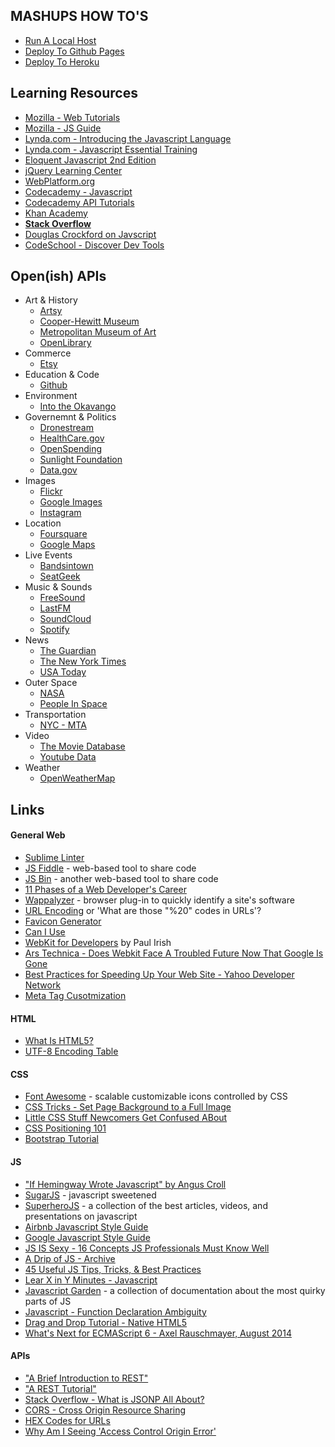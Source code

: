 MASHUPS HOW TO'S
----------------
* [Run A Local Host](https://github.com/craigprotzel/Mashups/tree/master/05_Dealing_With_Data/Local_Server)
* [Deploy To Github Pages](https://github.com/craigprotzel/Mashups/tree/master/04_Structuring_Your_App/Github_Pages)
* [Deploy To Heroku](https://github.com/craigprotzel/Mashups/tree/master/12_Running_Wild_With_Git_And_Heroku/Heroku_Node_Deploy)

Learning Resources
------------------
* [Mozilla - Web Tutorials](https://developer.mozilla.org/en-US/docs/Web/Tutorials)
* [Mozilla - JS Guide](https://developer.mozilla.org/en-US/docs/Web/JavaScript/Guide)
* [Lynda.com - Introducing the Javascript Language](http://www.nyu.edu/lynda)
* [Lynda.com - Javascript Essential Training](http://www.nyu.edu/lynda)
* [Eloquent Javascript 2nd Edition](http://eloquentjavascript.net/)
* [jQuery Learning Center](http://learn.jquery.com/)
* [WebPlatform.org](http://docs.webplatform.org)
* [Codecademy - Javascript](http://www.codecademy.com/)
* [Codecademy API Tutorials](http://www.codecademy.com/tracks/apis)
* [Khan Academy](https://www.khanacademy.org/)
* **[Stack Overflow](http://stackoverflow.com/)**
* [Douglas Crockford on Javscript](https://www.youtube.com/playlist?list=PL7664379246A246CB)
* [CodeSchool - Discover Dev Tools](http://discover-devtools.codeschool.com/)

Open(ish) APIs
--------------
* Art & History
  * [Artsy](https://developers.artsy.net/)
  * [Cooper-Hewitt Museum](https://collection.cooperhewitt.org/api/)
  * [Metropolitan Museum of Art](http://scrapi.org/)
  * [OpenLibrary](https://openlibrary.org/developers/api)
* Commerce
  * [Etsy](https://www.etsy.com/developers/documentation)
* Education & Code
  * [Github](https://developer.github.com/v3/#json-p-callbacks)
* Environment
  * [Into the Okavango](http://intotheokavango.org/api)
* Governemnt & Politics
  * [Dronestream](http://dronestre.am/)
  * [HealthCare.gov](https://www.healthcare.gov/developers/)
  * [OpenSpending](http://community.openspending.org/help/api/)
  * [Sunlight Foundation](http://sunlightfoundation.com/api/)
  * [Data.gov](https://www.data.gov/developers/apis)
* Images
  * [Flickr](https://www.flickr.com/services/api/)
  * [Google Images](https://developers.google.com/custom-search/json-api/v1/overview)
  * [Instagram](http://instagram.com/developer/)
* Location
  * [Foursquare](https://developer.foursquare.com/)
  * [Google Maps](https://developers.google.com/maps/documentation/javascript/tutorial)
* Live Events
  * [Bandsintown](https://www.bandsintown.com/api/overview)
  * [SeatGeek](http://platform.seatgeek.com/)
* Music & Sounds
  * [FreeSound](https://www.freesound.org/help/developers/)
  * [LastFM](http://www.last.fm/api)
  * [SoundCloud](http://developers.soundcloud.com/docs)
  * [Spotify](https://developer.spotify.com/)
* News
  * [The Guardian](http://www.theguardian.com/open-platform)
  * [The New York Times](http://developer.nytimes.com/page)
  * [USA Today](http://developer.usatoday.com/)
* Outer Space
  * [NASA](http://data.nasa.gov/api-info/)
  * [People In Space](http://open-notify.org/Open-Notify-API/People-In-Space/)
* Transportation
  * [NYC - MTA](http://web.mta.info/developers/)
* Video
  * [The Movie Database](http://docs.themoviedb.apiary.io/)
  * [Youtube Data](https://developers.google.com/youtube/v3/)
* Weather
  * [OpenWeatherMap](http://openweathermap.org/api)

Links
-----
#### General Web
* [Sublime Linter](http://www.hongkiat.com/blog/identify-code-errors-sublime-linter/)
* [JS Fiddle](http://jsfiddle.net/) - web-based tool to share code
* [JS Bin](http://jsbin.com/) - another web-based tool to share code
* [11 Phases of a Web Developer's Career](http://net.tutsplus.com/articles/general/the-11-phases-of-a-web-developers-career-as-illustrated-by-memes/)
* [Wappalyzer](http://wappalyzer.com/) - browser plug-in to quickly identify a site's software
* [URL Encoding](http://www.blooberry.com/indexdot/html/topics/urlencoding.htm) or 'What are those "%20" codes in URLs'?
* [Favicon Generator](http://www.favicon.cc/)
* [Can I Use](http://caniuse.com/)
* [WebKit for Developers](http://www.paulirish.com/2013/webkit-for-developers/) by Paul Irish
* [Ars Technica - Does Webkit Face A Troubled Future Now That Google Is Gone](http://arstechnica.com/information-technology/2013/04/does-webkit-face-a-troubled-future-now-that-google-is-gone/)
* [Best Practices for Speeding Up Your Web Site - Yahoo Developer Network](http://developer.yahoo.com/performance/rules.html)
* [Meta Tag Cusotmization](http://www.google.com/support/enterprise/static/gsa/docs/admin/72/gsa_doc_set/admin_searchexp/adv_customization.html)

#### HTML
* [What Is HTML5?](http://radar.oreilly.com/2011/07/what-is-html5.html)
* [UTF-8 Encoding Table](http://www.utf8-chartable.de/unicode-utf8-table.pl?utf8=oct&unicodeinhtml=dec&htmlent=1)

#### CSS
* [Font Awesome](http://fortawesome.github.io/Font-Awesome/) - scalable customizable icons controlled by CSS
* [CSS Tricks - Set Page Background to a Full Image](http://css-tricks.com/perfect-full-page-background-image/)
* [Little CSS Stuff Newcomers Get Confused ABout](http://css-tricks.com/little-css-stuff-newcomers-get-confused-about/)
* [CSS Positioning 101](http://alistapart.com/article/css-positioning-101)
* [Bootstrap Tutorial](http://www.sitepoint.com/twitter-bootstrap-tutorial-handling-complex-designs/)

#### JS
* ["If Hemingway Wrote Javascript" by Angus Croll](http://byfat.xxx/if-hemingway-wrote-javascript)
* [SugarJS](http://sugarjs.com/) - javascript sweetened
* [SuperheroJS](http://superherojs.com/) - a collection of the best articles, videos, and presentations on javascript
* [Airbnb Javascript Style Guide](https://github.com/airbnb/javascript)
* [Google Javascript Style Guide](http://google-styleguide.googlecode.com/svn/trunk/javascriptguide.xml)
* [JS IS Sexy - 16 Concepts JS Professionals Must Know Well](http://javascriptissexy.com/16-javascript-concepts-you-must-know-well/)
* [A Drip of JS - Archive](http://designpepper.com/js-drip-archive)
* [45 Useful JS Tips, Tricks, & Best Practices](http://flippinawesome.org/2013/12/23/45-useful-javascript-tips-tricks-and-best-practices)
* [Lear X in Y Minutes - Javascript](http://learnxinyminutes.com/docs/javascript/)
* [Javascript Garden](http://bonsaiden.github.io/JavaScript-Garden/) - a collection of documentation about the most quirky parts of JS
* [Javascript - Function Declaration Ambiguity](http://www.dustindiaz.com/javascript-function-declaration-ambiguity/)
* [Drag and Drop Tutorial - Native HTML5](http://www.html5rocks.com/en/tutorials/dnd/basics/#toc-dragging-events)
* [What's Next for ECMAScript 6 - Axel Rauschmayer, August 2014](https://speakerdeck.com/rauschma/ecmascript-6-whats-next-for-javascript-august-2014)

#### APIs
* ["A Brief Introduction to REST"](http://www.infoq.com/articles/rest-introduction)
* ["A REST Tutorial"](http://rest.elkstein.org/)
* [Stack Overflow - What is JSONP All About?](http://stackoverflow.com/questions/2067472/what-is-jsonp-all-about)
* [CORS - Cross Origin Resource Sharing](http://enable-cors.org/)
* [HEX Codes for URLs](http://www.obkb.com/dcljr/charstxt.html)
* [Why Am I Seeing 'Access Control Origin Error'](http://stackoverflow.com/questions/9310112/why-am-i-seeing-an-origin-is-not-allowed-by-access-control-allow-origin-error)
